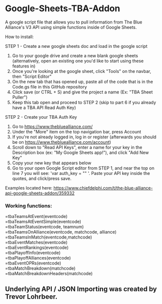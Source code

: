 # Google-Sheets-TBA-Addon
A google script file that allows you to pull information from The Blue Alliance's V3 API using simple functions inside of Google Sheets.

How to install:

STEP 1 - Create a new google sheets doc and load in the google script
1. Go to your google drive and create a new blank google sheets (alternatively, open an existing one you'd like to start using these features in)
2. Once you're looking at the google sheet, click "Tools" on the navbar, then "Script Editor"
3. On the new tab that has opened up, paste all of the code that is in the Code.gs file in this GitHub repository
4. Click save (or CTRL + S) and give the project a name (Ex: "TBA Sheet Puller")
5. Keep this tab open and proceed to STEP 2 (skip to part 6 if you already have a TBA API Read Auth Key)

STEP 2 - Create your TBA Auth Key
1. Go to https://www.thebluealliance.com/
2. Under the "More" item on the top navigation bar, press Account
3. If you're not already logged in, log in or register (afterwards you should be on https://www.thebluealliance.com/account)
4. Scroll down to "Read API Keys", enter a name for your key in the Description box (ex: "My Google Sheets app!"), and click "Add New Key"
5. Copy your new key that appears below
6. Go to your open Google Script editor from STEP 1, and near the top on line 7 you will see: 'var auth_key = "" '. Paste your API key inside the quotes, and click/press save.

Examples located here: https://www.chiefdelphi.com/t/the-blue-alliance-api-google-sheets-addon/359332

### Working functions:  
=tbaTeamsAtEvent(eventcode)  
=tbaTeamsAtEventSimple(eventcode)  
=tbaTeamStatus(eventcode, teamnum)  
=tbaTeamsOnAlliance(eventcode, matchcode, alliance)  
=tbaTeamsInMatch(eventcode,matchcode)  
=tbaEventMatches(eventcode)  
=tbaEventRankings(eventcode)  
=tbaPlayoffInfo(eventcode)  
=tbaPlayoffAlliances(eventcode)  
=tbaEventOPRs(eventcode)  
=tbaMatchBreakdown(matchcode)  
=tbaMatchBreakdownHeaders(matchcode)  

## Underlying API / JSON Importing was created by Trevor Lohrbeer.
